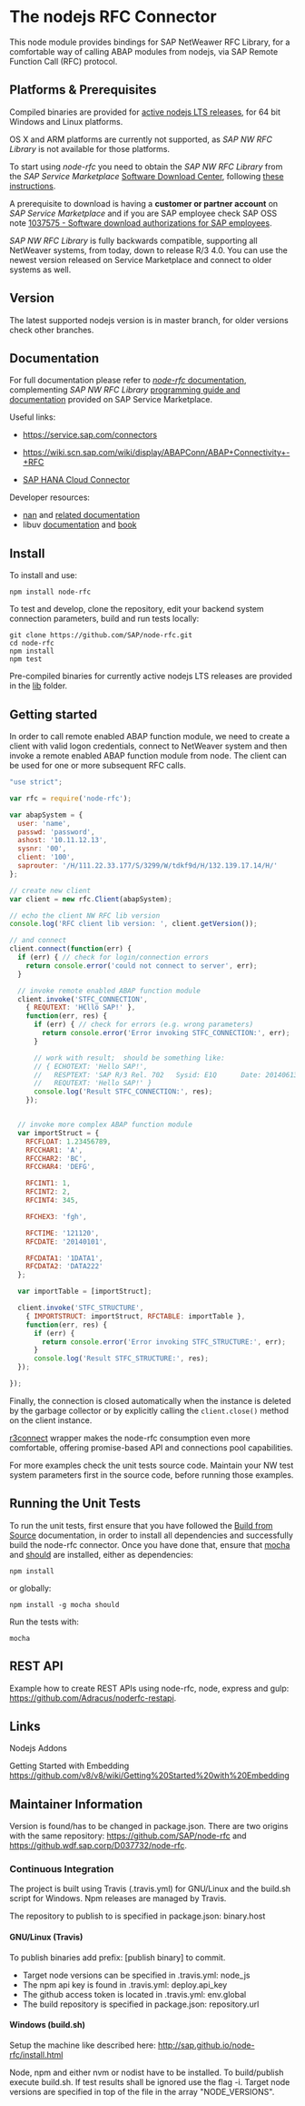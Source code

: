 The nodejs RFC Connector
========================

This node module provides bindings for SAP NetWeawer RFC Library, for a comfortable way of calling ABAP modules from nodejs, via SAP Remote Function Call (RFC) protocol.

Platforms & Prerequisites
-------------------------

Compiled binaries are provided for [active nodejs LTS releases](https://github.com/nodejs/LTS), for 64 bit Windows and Linux platforms.

OS X and ARM platforms are currently not supported, as _SAP NW RFC Library_ is not available for those platforms.

To start using _node-rfc_ you need to obtain the _SAP NW RFC Library_ from the _SAP Service Marketplace_ [Software Download Center](https://support.sap.com/swdc), 
following [these instructions](http://sap.github.io/node-rfc/install.html#sap-nw-rfc-library-installation).

A prerequisite to download is having a **customer or partner account** on _SAP Service Marketplace_ and if you are SAP employee check SAP OSS note [1037575 - Software download authorizations for SAP employees](http://service.sap.com/sap/support/notes/1037575).

_SAP NW RFC Library_ is fully backwards compatible, supporting all NetWeaver systems, from today, down to release R/3 4.0. You can use the newest version released on Service Marketplace and connect to older systems as well.

Version
-------

The latest supported nodejs version is in master branch, for older versions check other branches.

Documentation
-------------

For full documentation please refer to [_node-rfc_ documentation](http://sap.github.io/node-rfc), complementing _SAP NW RFC Library_ [programming guide and documentation](http://service.sap.com/rfc-library)
provided on SAP Service Marketplace.

Useful links:

* https://service.sap.com/connectors

* https://wiki.scn.sap.com/wiki/display/ABAPConn/ABAP+Connectivity+-+RFC

* [SAP HANA Cloud Connector](https://help.hana.ondemand.com/help/frameset.htm?e6c7616abb5710148cfcf3e75d96d596.html)

Developer resources:

* [nan](https://github.com/nodejs/nan) and [related documentation](https://github.com/nodejs/nan#api)
* libuv [documentation](http://docs.libuv.org/) and [book](http://nikhilm.github.io/uvbook/index.html)

Install
-------

To install and use:

```shell
npm install node-rfc
```

To test and develop, clone the repository, edit your backend system connection parameters, build and run tests locally:

```shell
git clone https://github.com/SAP/node-rfc.git
cd node-rfc
npm install
npm test
```

Pre-compiled binaries for currently active nodejs LTS releases are provided in the [lib](https://github.com/SAP/node-rfc/tree/master/lib) folder.

Getting started
---------------

In order to call remote enabled ABAP function module, we need to create a client
with valid logon credentials, connect to NetWeaver system and then invoke a
remote enabled ABAP function module from node. The client can be used for one or
more subsequent RFC calls.

```javascript
"use strict";

var rfc = require('node-rfc');

var abapSystem = {
  user: 'name',
  passwd: 'password',
  ashost: '10.11.12.13',
  sysnr: '00',
  client: '100',
  saprouter: '/H/111.22.33.177/S/3299/W/tdkf9d/H/132.139.17.14/H/'
};

// create new client
var client = new rfc.Client(abapSystem);

// echo the client NW RFC lib version
console.log('RFC client lib version: ', client.getVersion());

// and connect
client.connect(function(err) {
  if (err) { // check for login/connection errors
    return console.error('could not connect to server', err);
  }

  // invoke remote enabled ABAP function module
  client.invoke('STFC_CONNECTION',
    { REQUTEXT: 'H€llö SAP!' },
    function(err, res) {
      if (err) { // check for errors (e.g. wrong parameters)
        return console.error('Error invoking STFC_CONNECTION:', err);
      }

      // work with result;  should be something like:
      // { ECHOTEXT: 'Hello SAP!',
      //   RESPTEXT: 'SAP R/3 Rel. 702   Sysid: E1Q      Date: 20140613   Time: 142530   Logon_Data: 001/DEMO/E',
      //   REQUTEXT: 'Hello SAP!' }
      console.log('Result STFC_CONNECTION:', res);
    });


  // invoke more complex ABAP function module
  var importStruct = {
    RFCFLOAT: 1.23456789,
    RFCCHAR1: 'A',
    RFCCHAR2: 'BC',
    RFCCHAR4: 'DEFG',

    RFCINT1: 1,
    RFCINT2: 2,
    RFCINT4: 345,

    RFCHEX3: 'fgh',

    RFCTIME: '121120',
    RFCDATE: '20140101',

    RFCDATA1: '1DATA1',
    RFCDATA2: 'DATA222'
  };

  var importTable = [importStruct];

  client.invoke('STFC_STRUCTURE',
    { IMPORTSTRUCT: importStruct, RFCTABLE: importTable },
    function(err, res) {
      if (err) {
        return console.error('Error invoking STFC_STRUCTURE:', err);
      }
      console.log('Result STFC_STRUCTURE:', res);
  });

});
```

Finally, the connection is closed automatically when the instance is deleted by the garbage collector or by explicitly calling the `client.close()` method on the client instance.

[r3connect](https://github.com/hundeloh-consulting/r3connect) wrapper makes the node-rfc consumption even more comfortable,
offering promise-based API and connections pool capabilities.

For more examples check the unit tests source code. Maintain your NW test system parameters first in the source code, before running those examples.


Running the Unit Tests
----------------------

To run the unit tests, first ensure that you have followed the [Build from Source](http://sap.github.io/node-rfc/install.html#building-from-source) documentation, 
in order to install all dependencies and successfully build the node-rfc connector. 
Once you have done that, ensure that [mocha](https://mochajs.org) and [should](https://github.com/shouldjs/should.js) are installed, either as dependencies:

```shell
npm install
```

or globally:

```shell
npm install -g mocha should
```

Run the tests with:

```shell
mocha
```

REST API
--------

Example how to create REST APIs using node-rfc, node, express and gulp: https://github.com/Adracus/noderfc-restapi.

Links
-----

Nodejs Addons

Getting Started with Embedding https://github.com/v8/v8/wiki/Getting%20Started%20with%20Embedding

Maintainer Information
-----
Version is found/has to be changed in package.json.
There are two origins with the same repository: https://github.com/SAP/node-rfc and https://github.wdf.sap.corp/D037732/node-rfc.

### Continuous Integration

The project is built using Travis (.travis.yml) for GNU/Linux and the build.sh script for Windows.
Npm releases are managed by Travis.

The repository to publish to is specified in package.json: binary.host

#### GNU/Linux (Travis)
To publish binaries add prefix: [publish binary] to commit.

* Target node versions can be specified in .travis.yml: node_js
* The npm api key is found in .travis.yml: deploy.api_key
* The github access token is located in .travis.yml: env.global
* The build repository is specified in package.json: repository.url


#### Windows (<span>build.sh</span>)
Setup the machine like described here: http://sap.github.io/node-rfc/install.html

Node, npm and either nvm or nodist have to be installed.
To build/publish execute <span>build.sh</span>.
If test results shall be ignored use the flag -i.
Target node versions are specified in top of the file in the array "NODE_VERSIONS".

